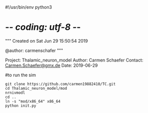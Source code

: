 #!/usr/bin/env python3
# -*- coding: utf-8 -*-
"""
Created on Sat Jun 29 15:50:54 2019

@author: carmenschafer
"""

Project: Thalamic_neuron_model
Author: Carmen Schaefer
Contact: Carmen.Schaefer@gmx.de
Date: 2019-06-29

#to run the sim
```
git clone https://github.com/carmen19882410/TC.git
cd Thalamic_neuron_model/mod
nrnivmodl 
cd ..
ln -s "mod/x86_64" x86_64
python init.py
```


